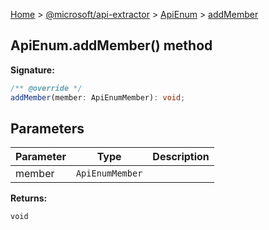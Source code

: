 [Home](./index) &gt; [@microsoft/api-extractor](./api-extractor.md) &gt; [ApiEnum](./api-extractor.apienum.md) &gt; [addMember](./api-extractor.apienum.addmember.md)

## ApiEnum.addMember() method


<b>Signature:</b>

```typescript
/** @override */
addMember(member: ApiEnumMember): void;
```

## Parameters

|  Parameter | Type | Description |
|  --- | --- | --- |
|  member | `ApiEnumMember` |  |

<b>Returns:</b>

`void`

